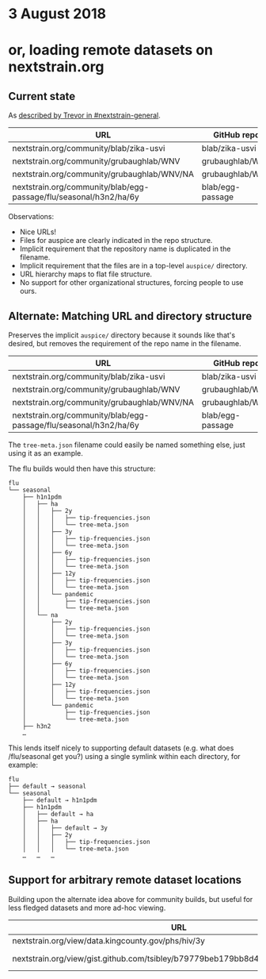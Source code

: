 # 3 August 2018
# or, loading remote datasets on nextstrain.org

## Current state

As [described by Trevor in #nextstrain-general](https://bedfordlab.slack.com/archives/C7SDVPBLZ/p1533242574000127).

URL                                                                | GitHub repo       | v2 file path                                           | Sidecar paths
---                                                                | -----------       | ---------                                              | -------------
nextstrain.org/community/blab/zika-usvi                            | blab/zika-usvi    | auspice/zika-usvi.json                                 | auspice/zika-usvi\_frequencies.json
nextstrain.org/community/grubaughlab/WNV                           | grubaughlab/WNV   | auspice/WNV.json                                       | auspice/WNV\_frequencies.json
nextstrain.org/community/grubaughlab/WNV/NA                        | grubaughlab/WNV   | auspice/WNV\_NA.json                                   | auspice/WNV\_NA\_frequencies.json
nextstrain.org/community/blab/egg-passage/flu/seasonal/h3n2/ha/6y  | blab/egg-passage  | auspice/egg-passage\_flu\_seasonal\_h3n2\_ha\_6y.json  | auspice/egg-passage\_flu\_seasonal\_h3n2\_ha\_6y\_frequencies.json

Observations:

* Nice URLs!
* Files for auspice are clearly indicated in the repo structure.
* Implicit requirement that the repository name is duplicated in the filename.
* Implicit requirement that the files are in a top-level `auspice/` directory.
* URL hierarchy maps to flat file structure.
* No support for other organizational structures, forcing people to use ours.


## Alternate: Matching URL and directory structure

Preserves the implicit `auspice/` directory because it sounds like that's
desired, but removes the requirement of the repo name in the filename.

URL                                                                | GitHub repo       | v2 file path                                   | Sidecar paths
---                                                                | -----------       | --------------                                 | -------------
nextstrain.org/community/blab/zika-usvi                            | blab/zika-usvi    | auspice/tree-meta.json                         | auspice/frequencies.json
nextstrain.org/community/grubaughlab/WNV                           | grubaughlab/WNV   | auspice/tree-meta.json                         | auspice/frequencies.json
nextstrain.org/community/grubaughlab/WNV/NA                        | grubaughlab/WNV   | auspice/NA/tree-meta.json                      | auspice/NA/frequencies.json
nextstrain.org/community/blab/egg-passage/flu/seasonal/h3n2/ha/6y  | blab/egg-passage  | auspice/flu/seasonal/h3n2/ha/6y/tree-meta.json | auspice/flu/seasonal/h3n2/ha/6y/frequencies.json

The `tree-meta.json` filename could easily be named something else, just using
it as an example.

The flu builds would then have this structure:

    flu
    └── seasonal
        ├── h1n1pdm
        │   ├── ha
        │   │   ├── 2y
        │   │   │   ├── tip-frequencies.json
        │   │   │   └── tree-meta.json
        │   │   ├── 3y
        │   │   │   ├── tip-frequencies.json
        │   │   │   └── tree-meta.json
        │   │   ├── 6y
        │   │   │   ├── tip-frequencies.json
        │   │   │   └── tree-meta.json
        │   │   ├── 12y
        │   │   │   ├── tip-frequencies.json
        │   │   │   └── tree-meta.json
        │   │   └── pandemic
        │   │       ├── tip-frequencies.json
        │   │       └── tree-meta.json
        │   └── na
        │       ├── 2y
        │       │   ├── tip-frequencies.json
        │       │   └── tree-meta.json
        │       ├── 3y
        │       │   ├── tip-frequencies.json
        │       │   └── tree-meta.json
        │       ├── 6y
        │       │   ├── tip-frequencies.json
        │       │   └── tree-meta.json
        │       ├── 12y
        │       │   ├── tip-frequencies.json
        │       │   └── tree-meta.json
        │       └── pandemic
        │           ├── tip-frequencies.json
        │           └── tree-meta.json
        ├── h3n2
        …

This lends itself nicely to supporting default datasets (e.g. what does
/flu/seasonal get you?) using a single symlink within each directory, for
example:

    flu
    ├── default → seasonal
    └── seasonal
        ├── default → h1n1pdm
        ├── h1n1pdm
        │   ├── default → ha
        │   ├── ha
        │   │   ├── default → 3y
        │   │   ├── 2y
        │   │   │   ├── tip-frequencies.json
        │   │   │   └── tree-meta.json
        …   …   …


## Support for arbitrary remote dataset locations

Building upon the alternate idea above for community builds, but useful for
less fledged datasets and more ad-hoc viewing.

URL                                                                               | Remote dataset
---                                                                               | --------------
nextstrain.org/view/data.kingcounty.gov/phs/hiv/3y                                | https://data.kingcountry.gov/phskc/hiv/3y/tree-meta.json
nextstrain.org/view/gist.github.com/tsibley/b79779beb179bb8d4af7d841f1c7a45a/raw  | https://gist.github.com/tsibley/b79779beb179bb8d4af7d841f1c7a45a/raw/tree-meta.json

